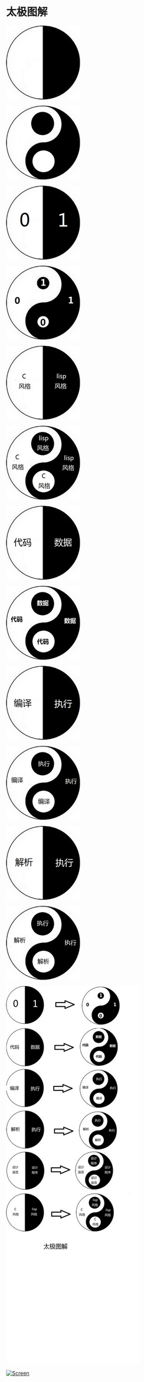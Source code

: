 # 太极图解

[![Screen](../images/200x200/liangyi.jpg)](../images/200x200/liangyi.jpg)

[![Screen](../images/200x200/taiji.jpg)](../images/200x200/taiji.jpg)

[![Screen](../images/200x200/liangyi-1-0.jpg)](../images/200x200/liangyi-1-0.jpg)

[![Screen](../images/200x200/taiji-1-0.jpg)](../images/200x200/taiji-1-0.jpg)

[![Screen](../images/200x200/liangyi-c-lisp.jpg)](../images/200x200/liangyi-c-lisp.jpg)

[![Screen](../images/200x200/taiji-c-lisp.jpg)](../images/200x200/taiji-c-lisp.jpg)

[![Screen](../images/200x200/liangyi-code-data.jpg)](../images/200x200/liangyi-code-data.jpg)

[![Screen](../images/200x200/taiji-code-data.jpg)](../images/200x200/taiji-code-data.jpg)

[![Screen](../images/200x200/liangyi-compile-run.jpg)](../images/200x200/liangyi-compile-run.jpg)

[![Screen](../images/200x200/taiji-compile-run.jpg)](../images/200x200/taiji-compile-run.jpg)

[![Screen](../images/200x200/liangyi-parse-run.jpg)](../images/200x200/liangyi-parse-run.jpg)

[![Screen](../images/200x200/taiji-parse-run.jpg)](../images/200x200/taiji-parse-run.jpg)

[![Screen](../images/200x200/transform.jpg)](../images/200x200/transform.jpg)

[![Screen](../images/200x200/transform-0-1.jpg)](../images/200x200/transform-0-1.jpg)